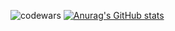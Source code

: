 ![codewars](https://www.codewars.com/users/theohrd/badges/large)
[![Anurag's GitHub stats](https://github-readme-stats.vercel.app/api?username=theo-hrd)](https://github.com/anuraghazra/github-readme-stats)
